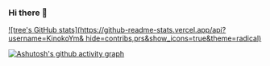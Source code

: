 ### Hi there 👋

<!--
**KinokoYm/KinokoYm** is a ✨ _special_ ✨ repository because its `README.md` (this file) appears on your GitHub profile.

Here are some ideas to get you started:

- 🔭 I’m currently working on ...
- 🌱 I’m currently learning ...
- 👯 I’m looking to collaborate on ...
- 🤔 I’m looking for help with ...
- 💬 Ask me about ...
- 📫 How to reach me: ...
- 😄 Pronouns: ...
- ⚡ Fun fact: ...
-->
[![tree's GitHub stats](https://github-readme-stats.vercel.app/api?username=KinokoYm&
hide=contribs,prs&show_icons=true&theme=radical)](https://github.com/anuraghazra/github-readme-stats)

[![Ashutosh's github activity graph](https://activity-graph.herokuapp.com/graph?username=KinokoYm&theme=dracula)](https://github.com/ashutosh00710/github-readme-activity-graph)

